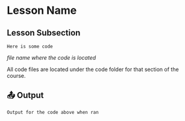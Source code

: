 # Lesson Name

## Lesson Subsection

```
Here is some code
```

_file name where the code is located_

All code files are located under the code folder for that section of the course.

## 📤 Output

```
Output for the code above when ran
```
